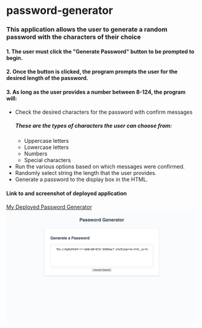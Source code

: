 # password-generator

<h3>This application allows the user to generate a random password with the characters of their choice</h3>
<h4>1. The user must click the "Generate Password" button to be prompted to begin.</h4>
<h4>2. Once the button is clicked, the program prompts the user for the desired length of the password.</h4>
<h4>3. As long as the user provides a number between 8-124, the program will:</h4>
    <ul>
        <li>Check the desired characters for the password with confirm messages</li>
            <h5>These are the types of characters the user can choose from:</h5>
                <ul>
                    <li>Uppercase letters</li>
                    <li>Lowercase letters</li>
                    <li>Numbers</li>
                    <li>Special characters</li>
                </ul>
        <li>Run the various options based on which messages were confirmed.</li>
        <li>Randomly select string the length that the user provides.</li>
        <li>Generate a password to the display box in the HTML.</li>
    </ul>
<h4>Link to and screenshot of deployed application</h4>
<a href="https://zoegautreau.github.io/password-generator/">My Deployed Password Generator</a>
<img src="screenshotPasswordGenerator.png">
